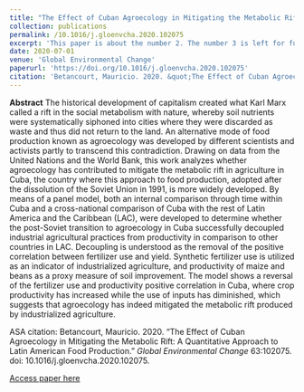 ```yaml
---
title: "The Effect of Cuban Agroecology in Mitigating the Metabolic Rift: A Quantitative Approach to Latin American Food Production"
collection: publications
permalink: /10.1016/j.gloenvcha.2020.102075
excerpt: 'This paper is about the number 2. The number 3 is left for future work.'
date: 2020-07-01
venue: 'Global Environmental Change'
paperurl: 'https://doi.org/10.1016/j.gloenvcha.2020.102075'
citation: 'Betancourt, Mauricio. 2020. &quot;The Effect of Cuban Agroecology in Mitigating the Metabolic Rift: A Quantitative Approach to Latin American Food Production. &quot; <i>Global Environmental Change</i>. 63:102075. doi: 10.1016/j.gloenvcha.2020.102075'
---
```


<b>Abstract</b>
The historical development of capitalism created what Karl Marx called a rift in the social metabolism with nature, whereby soil nutrients were systematically siphoned into cities where they were discarded as waste and thus did not return to the land. An alternative mode of food production known as agroecology was developed by different scientists and activists partly to transcend this contradiction. Drawing on data from the United Nations and the World Bank, this work analyzes whether agroecology has contributed to mitigate the metabolic rift in agriculture in Cuba, the country where this approach to food production, adopted after the dissolution of the Soviet Union in 1991, is more widely developed. By means of a panel model, both an internal comparison through time within Cuba and a cross-national comparison of Cuba with the rest of Latin America and the Caribbean (LAC), were developed to determine whether the post-Soviet transition to agroecology in Cuba successfully decoupled industrial agricultural practices from productivity in comparison to other countries in LAC. Decoupling is understood as the removal of the positive correlation between fertilizer use and yield. Synthetic fertilizer use is utilized as an indicator of industrialized agriculture, and productivity of maize and beans as a proxy measure of soil improvement. The model shows a reversal of the fertilizer use and productivity positive correlation in Cuba, where crop productivity has increased while the use of inputs has diminished, which suggests that agroecology has indeed mitigated the metabolic rift produced by industrialized agriculture.

ASA citation: Betancourt, Mauricio. 2020. “The Effect of Cuban Agroecology in Mitigating the Metabolic Rift: A Quantitative Approach to Latin American Food Production.” <i>Global Environmental Change</i> 63:102075. doi: 10.1016/j.gloenvcha.2020.102075.

[Access paper here](https://doi.org/10.1016/j.gloenvcha.2020.102075)
